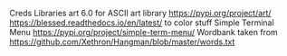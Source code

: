 Creds
Libraries
art 6.0 for ASCII art library https://pypi.org/project/art/
https://blessed.readthedocs.io/en/latest/ to color stuff
Simple Terminal Menu https://pypi.org/project/simple-term-menu/
Wordbank taken from https://github.com/Xethron/Hangman/blob/master/words.txt
